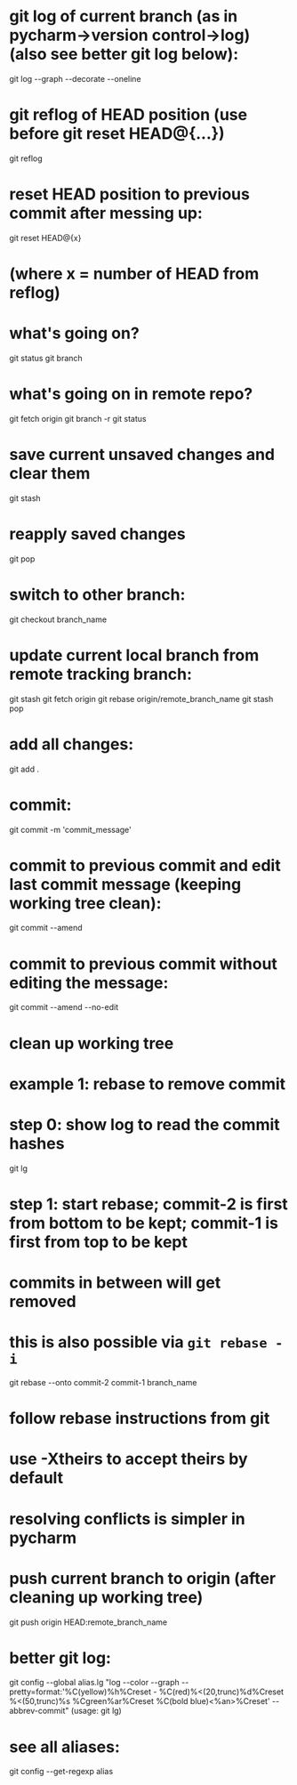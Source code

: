 # git log of current branch (as in pycharm->version control->log) (also see better git log below):
git log --graph --decorate --oneline
# git reflog of HEAD position (use before git reset HEAD@{...})
git reflog
# reset HEAD position to previous commit after messing up:
git reset HEAD@{x}
# (where x = number of HEAD from reflog)

# what's going on?
git status
git branch

# what's going on in remote repo?
git fetch origin
git branch -r
git status

# save current unsaved changes and clear them
git stash
# reapply saved changes
git pop

# switch to other branch:
git checkout branch_name

# update current local branch from remote tracking branch:
git stash
git fetch origin
git rebase origin/remote_branch_name
git stash pop

# add all changes:
git add .
# commit:
git commit -m 'commit_message'
# commit to previous commit and edit last commit message (keeping working tree clean):
git commit --amend
# commit to previous commit without editing the message:
git commit --amend --no-edit

# clean up working tree 

# example 1: rebase to remove commit
# step 0: show log to read the commit hashes
git lg
# step 1: start rebase; commit-2 is first from bottom to be kept; commit-1 is first from top to be kept
#         commits in between will get removed
#         this is also possible via `git rebase -i`
git rebase --onto commit-2 commit-1 branch_name
# follow rebase instructions from git
# use -Xtheirs to accept theirs by default
# resolving conflicts is simpler in pycharm

# push current branch to origin (after cleaning up working tree)
git push origin HEAD:remote_branch_name

# better git log:
git config --global alias.lg "log --color --graph --pretty=format:'%C(yellow)%h%Creset - %C(red)%<(20,trunc)%d%Creset %<(50,trunc)%s %Cgreen%ar%Creset %C(bold blue)<%an>%Creset' --abbrev-commit"
(usage: git lg)
# see all aliases:
git config --get-regexp alias
